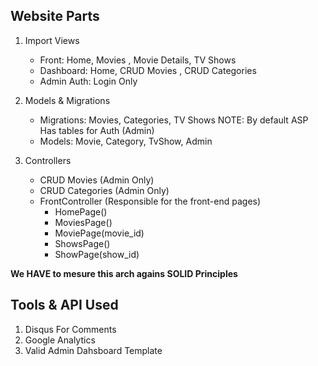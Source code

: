 ## Website Parts 

1. Import Views 
    - Front: Home, Movies , Movie Details, TV Shows 
    - Dashboard: Home, CRUD Movies , CRUD Categories
    - Admin Auth: Login Only

2. Models & Migrations 
    - Migrations: Movies, Categories, TV Shows
      NOTE: By default ASP Has tables for Auth (Admin)  
    - Models: Movie, Category, TvShow, Admin 

3. Controllers 
    - CRUD Movies (Admin Only)
    - CRUD Categories (Admin Only)
    - FrontController (Responsible for the front-end pages)
      - HomePage() 
      - MoviesPage() 
      - MoviePage(movie_id)
      - ShowsPage() 
      - ShowPage(show_id) 

**We HAVE to mesure this arch agains SOLID Principles**

## Tools & API Used 
1. Disqus For Comments 
2. Google Analytics 
3. Valid Admin Dahsboard Template 
